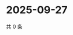 # 2025-09-27

共 0 条

<!-- BEGIN ZHIHUQUESTIONS -->
<!-- 最后更新时间 Sat Sep 27 2025 21:15:40 GMT+0800 (China Standard Time) -->

<!-- END ZHIHUQUESTIONS -->
